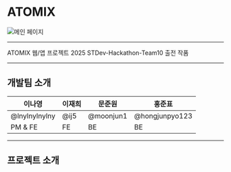 # ATOMIX

![메인 페이지](https://github.com/user-attachments/assets/440c2fca-864a-46dd-a28b-4ba25f3bf582)

---
ATOMIX 웹/앱 프로젝트
2025 STDev-Hackathon-Team10 출전 작품

---
## 개발팀 소개
|이나영|이재희|문준원|홍준표|
|--|--|--|--|
|@lnylnylnylny|@ij5|@moonjun1|@hongjunpyo123|
|PM & FE| FE | BE | BE |

---
## 프로젝트 소개
